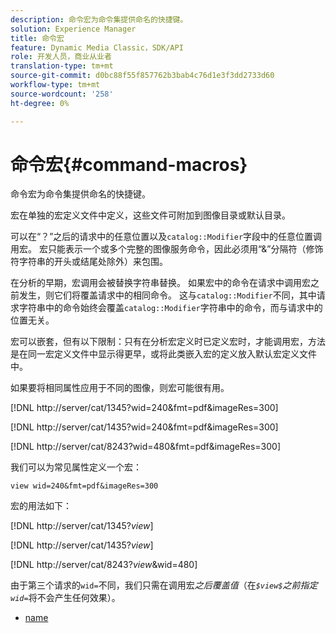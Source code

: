 ```yaml
---
description: 命令宏为命令集提供命名的快捷键。
solution: Experience Manager
title: 命令宏
feature: Dynamic Media Classic，SDK/API
role: 开发人员，商业从业者
translation-type: tm+mt
source-git-commit: d0bc88f55f857762b3bab4c76d1e3f3dd2733d60
workflow-type: tm+mt
source-wordcount: '258'
ht-degree: 0%

---
```



# 命令宏{#command-macros}

命令宏为命令集提供命名的快捷键。

宏在单独的宏定义文件中定义，这些文件可附加到图像目录或默认目录。

可以在“？”之后的请求中的任意位置以及`catalog::Modifier`字段中的任意位置调用宏。 宏只能表示一个或多个完整的图像服务命令，因此必须用“&amp;”分隔符（修饰符字符串的开头或结尾处除外）来包围。

在分析的早期，宏调用会被替换字符串替换。 如果宏中的命令在请求中调用宏之前发生，则它们将覆盖请求中的相同命令。 这与`catalog::Modifier`不同，其中请求字符串中的命令始终会覆盖`catalog::Modifier`字符串中的命令，而与请求中的位置无关。

宏可以嵌套，但有以下限制：只有在分析宏定义时已定义宏时，才能调用宏，方法是在同一宏定义文件中显示得更早，或将此类嵌入宏的定义放入默认宏定义文件中。

如果要将相同属性应用于不同的图像，则宏可能很有用。

[!DNL http://server/cat/1345?wid=240&fmt=pdf&imageRes=300]

[!DNL http://server/cat/1435?wid=240&fmt=pdf&imageRes=300]

[!DNL http://server/cat/8243?wid=480&fmt=pdf&imageRes=300]

我们可以为常见属性定义一个宏：

`view wid=240&fmt=pdf&imageRes=300`

宏的用法如下：

[!DNL http://server/cat/1345?$view$]

[!DNL http://server/cat/1435?$view$]

[!DNL http://server/cat/8243?$view$&wid=480]

由于第三个请求的`wid=`不同，我们只需在调用宏&#x200B;*之后覆盖值*（在&#x200B;*`$view$`之前指定`wid=`*&#x200B;将不会产生任何效果）。

+ [name](r-name.md)
